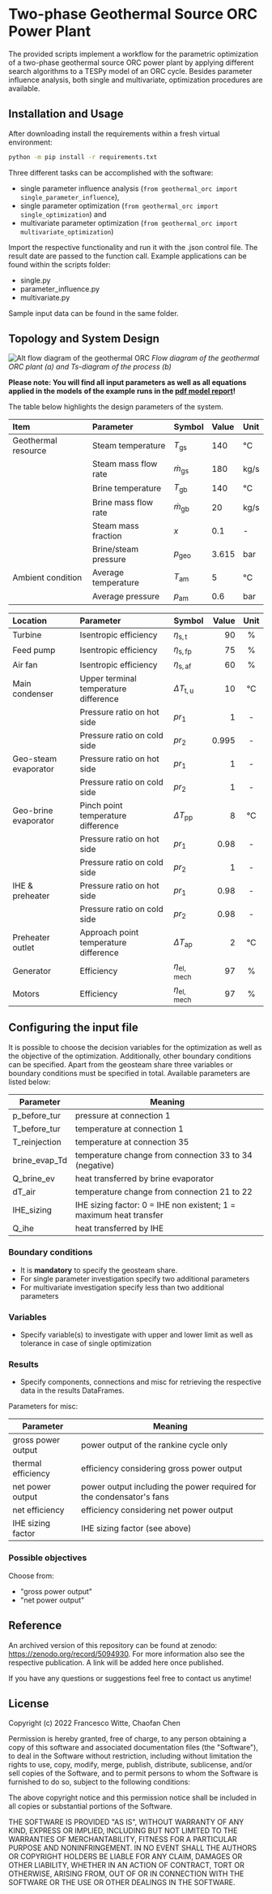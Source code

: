 # Two-phase Geothermal Source ORC Power Plant

The provided scripts implement a workflow for the parametric optimization of
a two-phase geothermal source ORC power plant by applying different search
algorithms to a TESPy model of an ORC cycle. Besides parameter influence
analysis, both single and multivariate, optimization procedures are available.

## Installation and Usage

After downloading install the requirements within a fresh virtual environment:

```sh
python -m pip install -r requirements.txt
```

Three different tasks can be accomplished with the software:

- single parameter influence analysis (`from geothermal_orc import single_parameter_influence`),
- single parameter optimization (`from geothermal_orc import single_optimization`) and
- multivariate parameter optimization (`from geothermal_orc import multivariate_optimization`)

Import the respective functionality and run it with the .json control file.
The result date are passed to the function call. Example applications can be
found within the scripts folder:

- single.py
- parameter_influence.py
- multivariate.py

Sample input data can be found in the same folder.

## Topology and System Design

![Alt flow diagram of the geothermal ORC](./flowdiagram.svg)
*Flow diagram of the geothermal ORC plant (a) and Ts-diagram of the process (b)*

**Please note: You will find all input parameters as well as all equations applied in the models**
**of the example runs in the [pdf model report](/scripts/model_report/model_report.pdf)!**

The table below highlights the design parameters of the system.

| Item                | Parameter            | Symbol                  | Value | Unit  |
|:--------------------|:---------------------|:------------------------|:------|:------|
| Geothermal resource | Steam temperature    | *T*<sub>gs</sub>    | 140   |  °C   |
|                     | Steam mass flow rate | *ṁ*<sub>gs</sub>    | 180   |  kg/s |
|                     | Brine temperature    | *T*<sub>gb</sub>    | 140   |  °C   |
|                     | Brine mass flow rate | *ṁ*<sub>gb</sub>    | 20    |  kg/s |
|                     | Steam mass fraction  | *x*                     | 0.1   | \-    |
|                     | Brine/steam pressure | *p*<sub>geo</sub> | 3.615 | bar   |
| Ambient condition   | Average temperature  | *T*<sub>am</sub>    | 5     |  °C   |
|                     | Average pressure     | *p*<sub>am</sub>    | 0.6   |  bar  |

| Location             | Parameter                             | Symbol                 | Value | Unit |
|:---------------------|:--------------------------------------|:-----------------------|------:|:----:|
| Turbine              | Isentropic efficiency                 | *η*<sub>s, t</sub>     |    90 |  %   |
| Feed pump            | Isentropic efficiency                 | *η*<sub>s, fp</sub>    |    75 |  %   |
| Air fan              | Isentropic efficiency                 | *η*<sub>s, af</sub>    |    60 |  %   |
| Main condenser       | Upper terminal temperature difference | *ΔT*<sub>t, u</sub>  |    10 |  °C  |
|                      | Pressure ratio on hot side            | *pr*<sub>1</sub>     |     1 |  \-  |
|                      | Pressure ratio on cold side           | *pr*<sub>2</sub>     | 0.995 |  \-  |
| Geo-steam evaporator | Pressure ratio on hot side            | *pr*<sub>1</sub>     |     1 |  \-  |
|                      | Pressure ratio on cold side           | *pr*<sub>2</sub>     |     1 |  \-  |
| Geo-brine evaporator | Pinch point temperature difference    | *ΔT*<sub>pp</sub>    |     8 |  °C  |
|                      | Pressure ratio on hot side            | *pr*<sub>1</sub>     |  0.98 |  \-  |
|                      | Pressure ratio on cold side           | *pr*<sub>2</sub>     |     1 |  \-  |
| IHE & preheater      | Pressure ratio on hot side            | *pr*<sub>1</sub>     |  0.98 |  \-  |
|                      | Pressure ratio on cold side           | *pr*<sub>2</sub>     |  0.98 |  \-  |
| Preheater outlet     | Approach point temperature difference | *ΔT*<sub>ap</sub>    |     2 |  °C  |
| Generator            | Efficiency                            | *η*<sub>el, mech</sub> |    97 |  %   |
| Motors               | Efficiency                            | *η*<sub>el, mech</sub> |    97 |  %   |

## Configuring the input file

It is possible to choose the decision variables for the optimization as well as
the objective of the optimization. Additionally, other boundary conditions can
be specified. Apart from the geosteam share three variables or boundary
conditions must be specified in total. Available parameters are listed below:

| Parameter     | Meaning                                                            |
|---------------|--------------------------------------------------------------------|
| p_before_tur  | pressure at connection 1                                           |
| T_before_tur  | temperature at connection 1                                        |
| T_reinjection | temperature at connection 35                                       |
| brine_evap_Td | temperature change from connection 33 to 34 (negative)             |
| Q_brine_ev    | heat transferred by brine evaporator                               |
| dT_air        | temperature change from connection 21 to 22                        |
| IHE_sizing    | IHE sizing factor: 0 = IHE non existent; 1 = maximum heat transfer |
| Q_ihe         | heat transferred by IHE                                            |

### Boundary conditions

- It is **mandatory** to specify the geosteam share.
- For single parameter investigation specify two additional parameters
- For multivariate investigation specify less than two additional parameters

### Variables

- Specify variable(s) to investigate with upper and lower limit as well as
  tolerance in case of single optimization

### Results

- Specify components, connections and misc for retrieving the respective data
  in the results DataFrames.

Parameters for misc:

| Parameter          | Meaning                                                              |
|--------------------|----------------------------------------------------------------------|
| gross power output | power output of the rankine cycle only                               |
| thermal efficiency | efficiency considering gross power output                            |
| net power output   | power output including the power required for the condensator's fans |
| net efficiency     | efficiency considering net power output                              |
| IHE sizing factor  | IHE sizing factor (see above)                                        |

### Possible objectives

Choose from:

- "gross power output"
- "net power output"

## Reference

An archived version of this repository can be found at zenodo:
https://zenodo.org/record/5094930. For more information also see the
respective publication. A link will be added here once published.

If you have any questions or suggestions feel free to contact us anytime!

## License

Copyright (c) 2022 Francesco Witte, Chaofan Chen

Permission is hereby granted, free of charge, to any person obtaining a copy of
this software and associated documentation files (the "Software"), to deal in
the Software without restriction, including without limitation the rights to
use, copy, modify, merge, publish, distribute, sublicense, and/or sell copies of
the Software, and to permit persons to whom the Software is furnished to do so,
subject to the following conditions:

The above copyright notice and this permission notice shall be included in all
copies or substantial portions of the Software.

THE SOFTWARE IS PROVIDED "AS IS", WITHOUT WARRANTY OF ANY KIND, EXPRESS OR
IMPLIED, INCLUDING BUT NOT LIMITED TO THE WARRANTIES OF MERCHANTABILITY, FITNESS
FOR A PARTICULAR PURPOSE AND NONINFRINGEMENT. IN NO EVENT SHALL THE AUTHORS OR
COPYRIGHT HOLDERS BE LIABLE FOR ANY CLAIM, DAMAGES OR OTHER LIABILITY, WHETHER
IN AN ACTION OF CONTRACT, TORT OR OTHERWISE, ARISING FROM, OUT OF OR IN
CONNECTION WITH THE SOFTWARE OR THE USE OR OTHER DEALINGS IN THE SOFTWARE.
